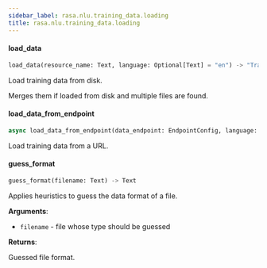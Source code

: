 ```yaml
---
sidebar_label: rasa.nlu.training_data.loading
title: rasa.nlu.training_data.loading
---
```

#### load\_data

```python
load_data(resource_name: Text, language: Optional[Text] = "en") -> "TrainingData"
```

Load training data from disk.

Merges them if loaded from disk and multiple files are found.

#### load\_data\_from\_endpoint

```python
async load_data_from_endpoint(data_endpoint: EndpointConfig, language: Optional[Text] = "en") -> "TrainingData"
```

Load training data from a URL.

#### guess\_format

```python
guess_format(filename: Text) -> Text
```

Applies heuristics to guess the data format of a file.

**Arguments**:

- `filename` - file whose type should be guessed
  

**Returns**:

  Guessed file format.

